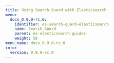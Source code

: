 ```yaml
---
title: Using Search Guard with Elasticsearch
menu:
  docs_0.9.0-rc.0:
    identifier: es-search-guard-elasticsearch
    name: Search Guard
    parent: es-elasticsearch-guides
    weight: 50
menu_name: docs_0.9.0-rc.0
info:
  version: 0.9.0-rc.0
---
```


